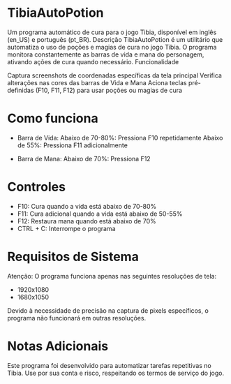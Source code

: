 # TibiaAutoPotion
Um programa automático de cura para o jogo Tibia, disponível em inglês (en_US) e português (pt_BR).
Descrição
TibiaAutoPotion é um utilitário que automatiza o uso de poções e magias de cura no jogo Tibia. O programa monitora constantemente as barras de vida e mana do personagem, ativando ações de cura quando necessário.
Funcionalidade

Captura screenshots de coordenadas específicas da tela principal
Verifica alterações nas cores das barras de Vida e Mana
Aciona teclas pré-definidas (F10, F11, F12) para usar poções ou magias de cura

# Como funciona

 - Barra de Vida:
     Abaixo de 70-80%: Pressiona F10 repetidamente
     Abaixo de 55%: Pressiona F11 adicionalmente

- Barra de Mana:
    Abaixo de 70%: Pressiona F12



# Controles

- F10: Cura quando a vida está abaixo de 70-80%
- F11: Cura adicional quando a vida está abaixo de 50-55%
- F12: Restaura mana quando está abaixo de 70%
- CTRL + C: Interrompe o programa

# Requisitos de Sistema
Atenção: O programa funciona apenas nas seguintes resoluções de tela:

- 1920x1080
- 1680x1050

Devido à necessidade de precisão na captura de pixels específicos, o programa não funcionará em outras resoluções.
# Notas Adicionais
Este programa foi desenvolvido para automatizar tarefas repetitivas no Tibia. Use por sua conta e risco, respeitando os termos de serviço do jogo.

